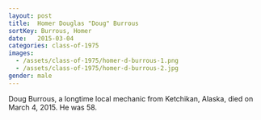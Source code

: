 ```yaml
---
layout: post
title:  Homer Douglas "Doug" Burrous
sortKey: Burrous, Homer
date:   2015-03-04
categories: class-of-1975
images:
  - /assets/class-of-1975/homer-d-burrous-1.png
  - /assets/class-of-1975/homer-d-burrous-2.jpg
gender: male
---
```

Doug Burrous, a longtime local mechanic from Ketchikan, Alaska, died on March 4, 2015.  He was 58.
